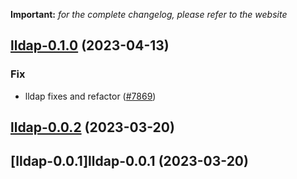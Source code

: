 **Important:**
*for the complete changelog, please refer to the website*




## [lldap-0.1.0](https://github.com/truecharts/charts/compare/lldap-0.0.2...lldap-0.1.0) (2023-04-13)

### Fix

- lldap fixes and refactor ([#7869](https://github.com/truecharts/charts/issues/7869))
  
  


## [lldap-0.0.2](https://github.com/truecharts/charts/compare/lldap-0.0.1...lldap-0.0.2) (2023-03-20)




## [lldap-0.0.1]lldap-0.0.1 (2023-03-20)

